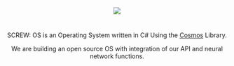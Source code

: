 <div align="center">
<img src="https://api.screwltd.com/v3/cloud/storage/get/os.png"> 
<h1></h1>
<p>SCREW: OS is an Operating System written in C# Using the <a href="https://github.com/CosmosOS/Cosmos">Cosmos</a> Library.</p>
<p>We are building an open source OS with integration of our API and neural network functions.</p>
</div>
